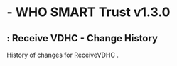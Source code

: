 #  - WHO SMART Trust v1.3.0

## : Receive VDHC - Change History

History of changes for ReceiveVDHC .

